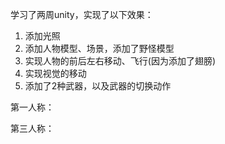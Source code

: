 学习了两周unity，实现了以下效果：
1. 添加光照
2. 添加人物模型、场景，添加了野怪模型
3. 实现人物的前后左右移动、飞行(因为添加了翅膀)
4. 实现视觉的移动
5. 添加了2种武器，以及武器的切换动作

第一人称：

第三人称：
